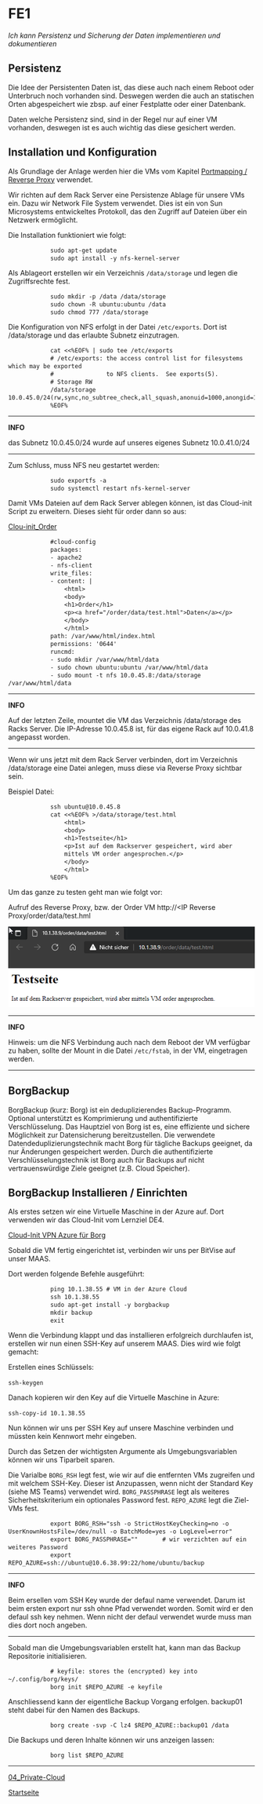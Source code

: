 # FE1
*Ich kann Persistenz und Sicherung der Daten implementieren und dokumentieren*

## Persistenz

Die Idee der Persistenten Daten ist, das diese auch nach einem Reboot oder Unterbruch noch vorhanden sind. Deswegen werden die auch an statischen Orten abgespeichert wie zbsp. auf einer Festplatte oder einer Datenbank. 

Daten welche Persistenz sind, sind in der Regel nur auf einer VM vorhanden, deswegen ist es auch wichtig das diese gesichert werden. 

## Installation und Konfiguration

Als Grundlage der Anlage werden hier die VMs vom Kapitel [Portmapping / Reverse Proxy](https://gitlab.com/ch-tbz-hf/Stud/cnt/-/tree/main/2_Unterrichtsressourcen/E) verwendet.

Wir richten auf dem Rack Server eine Persistenze Ablage für unsere VMs ein. Dazu wir Network File System verwendet. Dies ist ein von Sun Microsystems entwickeltes Protokoll, das den Zugriff auf Dateien über ein Netzwerk ermöglicht.

Die Installation funktioniert wie folgt:

                sudo apt-get update
                sudo apt install -y nfs-kernel-server

Als Ablageort erstellen wir ein Verzeichnis `/data/storage` und legen die Zugriffsrechte fest.

                sudo mkdir -p /data /data/storage
                sudo chown -R ubuntu:ubuntu /data
                sudo chmod 777 /data/storage

Die Konfiguration von NFS erfolgt in der Datei `/etc/exports`. Dort ist /data/storage und das erlaubte Subnetz einzutragen.

                cat <<%EOF% | sudo tee /etc/exports
                # /etc/exports: the access control list for filesystems which may be exported
                #               to NFS clients.  See exports(5).
                # Storage RW
                /data/storage 10.0.45.0/24(rw,sync,no_subtree_check,all_squash,anonuid=1000,anongid=1000)
                %EOF%

---
**INFO**

das Subnetz 10.0.45.0/24 wurde auf unseres eigenes Subnetz 10.0.41.0/24

---

Zum Schluss, muss NFS neu gestartet werden:

                sudo exportfs -a
                sudo systemctl restart nfs-kernel-server

Damit VMs Dateien auf dem Rack Server ablegen können, ist das Cloud-init Script zu erweitern. Dieses sieht für order dann so aus:

[Clou-init_Order](../04_Private-Cloud/Cloud-init/Cloud-init_Orderyml)

                #cloud-config
                packages:
                - apache2 
                - nfs-client
                write_files:
                - content: |
                    <html>
                    <body>
                    <h1>Order</h1>
                    <p><a href="/order/data/test.html">Daten</a></p>
                    </body>
                    </html>
                path: /var/www/html/index.html
                permissions: '0644'
                runcmd:
                - sudo mkdir /var/www/html/data
                - sudo chown ubuntu:ubuntu /var/www/html/data
                - sudo mount -t nfs 10.0.45.8:/data/storage /var/www/html/data

---
**INFO**

Auf der letzten Zeile, mountet die VM das Verzeichnis /data/storage des Racks Server. Die IP-Adresse 10.0.45.8 ist, für das eigene Rack auf 10.0.41.8 angepasst worden.

---

Wenn wir uns jetzt mit dem Rack Server verbinden, dort im Verzeichnis /data/storage eine Datei anlegen, muss diese via Reverse Proxy sichtbar sein.

Beispiel Datei:

                ssh ubuntu@10.0.45.8
                cat <<%EOF% >/data/storage/test.html
                    <html>
                    <body>
                    <h1>Testseite</h1>
                    <p>Ist auf dem Rackserver gespeichert, wird aber 
                    mittels VM order angesprochen.</p>
                    </body>
                    </html>
                %EOF%

Um das ganze zu testen geht man wie folgt vor:

Aufruf des Reverse Proxy, bzw. der Order VM
                http://<IP Reverse Proxy/order/data/test.hml

![Testing](../00_Allgemein/images/04_Privat-Cloud/FE1_1.png)

---
**INFO**

Hinweis: um die NFS Verbindung auch nach dem Reboot der VM verfügbar zu haben, sollte der Mount in die Datei `/etc/fstab`, in der VM, eingetragen werden.

---

## BorgBackup

BorgBackup (kurz: Borg) ist ein deduplizierendes Backup-Programm. Optional unterstützt es Komprimierung und authentifizierte Verschlüsselung.
Das Hauptziel von Borg ist es, eine effiziente und sichere Möglichkeit zur Datensicherung bereitzustellen. Die verwendete Datendeduplizierungstechnik macht Borg für tägliche Backups geeignet, da nur Änderungen gespeichert werden. Durch die authentifizierte Verschlüsselungstechnik ist Borg auch für Backups auf nicht vertrauenswürdige Ziele geeignet (z.B. Cloud Speicher).

## BorgBackup Installieren / Einrichten

Als erstes setzen wir eine Virtuelle Maschine in der Azure auf. Dort verwenden wir das Cloud-Init vom Lernziel DE4.

[Cloud-Init VPN Azure für Borg](../04_Private-Cloud/Cloud-init/Cloud-init_VPN_Azure_BorgBak.yml)

Sobald die VM fertig eingerichtet ist, verbinden wir uns per BitVise auf unser MAAS.

Dort werden folgende Befehle ausgeführt:

                ping 10.1.38.55 # VM in der Azure Cloud
                ssh 10.1.38.55
                sudo apt-get install -y borgbackup
                mkdir backup
                exit

Wenn die Verbindung klappt und das installieren erfolgreich durchlaufen ist, erstellen wir nun einen SSH-Key auf unserem MAAS. Dies wird wie folgt gemacht:

Erstellen eines Schlüssels:

`ssh-keygen`

Danach kopieren wir den Key auf die Virtuelle Maschine in Azure:

`ssh-copy-id 10.1.38.55`

Nun können wir uns per SSH Key auf unsere Maschine verbinden und müssten kein Kennwort mehr eingeben.

Durch das Setzen der wichtigsten Argumente als Umgebungsvariablen können wir uns Tiparbeit sparen.

Die Varialbe `BORG_RSH` legt fest, wie wir auf die entfernten VMs zugreifen und mit welchem SSH-Key. Dieser ist Anzupassen, wenn nicht der Standard Key (siehe MS Teams) verwendet wird.
`BORG_PASSPHRASE` legt als weiteres Sicherheitskriterium ein optionales Password fest.
`REPO_AZURE` legt die Ziel-VMs fest.

                export BORG_RSH="ssh -o StrictHostKeyChecking=no -o UserKnownHostsFile=/dev/null -o BatchMode=yes -o LogLevel=error"
                export BORG_PASSPHRASE=""       # wir verzichten auf ein weiteres Password
                export REPO_AZURE=ssh://ubuntu@10.6.38.99:22/home/ubuntu/backup 

---
**INFO**

Beim ersellen vom SSH Key wurde der defaul name verwendet. Darum ist beim ersten export nur ssh ohne Pfad verwendet worden. Somit wird er den defaul ssh key nehmen. Wenn nicht der defaul verwendet wurde muss man dies dort noch angeben.

---

Sobald man die Umgebungsvariablen erstellt hat, kann man das Backup Repositorie initialisieren.

                # keyfile: stores the (encrypted) key into ~/.config/borg/keys/
                borg init $REPO_AZURE -e keyfile

Anschliessend kann der eigentliche Backup Vorgang erfolgen. backup01 steht dabei für den Namen des Backups.

                borg create -svp -C lz4 $REPO_AZURE::backup01 /data

Die Backups und deren Inhalte können wir uns anzeigen lassen:                

                borg list $REPO_AZURE

___

[04_Private-Cloud](../04_Private-Cloud)

[Startseite](https://github.com/ask-yo-girl-about-me/Project-Future)